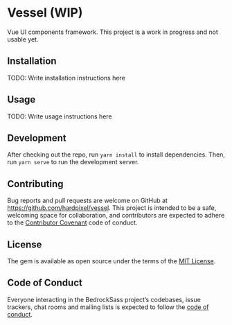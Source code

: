 # Vessel (WIP)

Vue UI components framework. This project is a work in progress and not usable yet.

## Installation

TODO: Write installation instructions here

## Usage

TODO: Write usage instructions here

## Development

After checking out the repo, run `yarn install` to install dependencies. Then, run `yarn serve` to run the development server.

## Contributing

Bug reports and pull requests are welcome on GitHub at https://github.com/hardpixel/vessel. This project is intended to be a safe, welcoming space for collaboration, and contributors are expected to adhere to the [Contributor Covenant](http://contributor-covenant.org) code of conduct.

## License

The gem is available as open source under the terms of the [MIT License](http://opensource.org/licenses/MIT).

## Code of Conduct

Everyone interacting in the BedrockSass project’s codebases, issue trackers, chat rooms and mailing lists is expected to follow the [code of conduct](https://github.com/hardpixel/vessel/blob/master/CODE_OF_CONDUCT.md).
